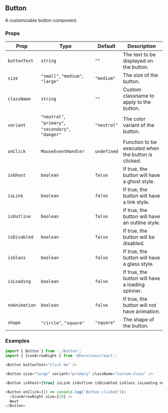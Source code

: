 ## Button

A customizable button component.

### Props

| Prop        | Type                                            | Default | Description                                                                                             |
|-------------|-------------------------------------------------|---------|---------------------------------------------------------------------------------------------------------|
| `buttonText`| `string`                                        | `""`    | The text to be displayed on the button.                                                                  |
| `size`      | `"small"`, `"medium"`, `"large"`                | `"medium"` | The size of the button.                                                                                 |
| `className` | `string`                                        | `""`    | Custom classname to apply to the button.                                                                |
| `variant`   | `"neutral"`, `"primary"`, `"secondary"`, `"danger"`| `"neutral"` | The color variant of the button.                                                                        |
| `onClick`   | `MouseEventHandler`                             | `undefined`| Function to be executed when the button is clicked.                                                      |
| `isGhost`   | `boolean`                                       | `false` | If true, the button will have a ghost style.                                                           |
| `isLink`    | `boolean`                                       | `false` | If true, the button will have a link style.                                                            |
| `isOutline` | `boolean`                                       | `false` | If true, the button will have an outline style.                                                        |
| `isDisabled`| `boolean`                                       | `false` | If true, the button will be disabled.                                                                  |
| `isGlass`   | `boolean`                                       | `false` | If true, the button will have a glass style.                                                           |
| `isLoading` | `boolean`                                       | `false` | If true, the button will have a loading spinner.                                                       |
| `noAnimation`| `boolean`                                      | `false` | If true, the button will not have animation.                                                           |
| `shape`     | `"circle"`, `"square"`                          | `"square"` | The shape of the button.                                                                                |

### Examples

```javascript
import { Button } from './Button';
import { IconArrowRight } from '@heroicons/react';

<Button buttonText="Click me" />

<Button size="large" variant="primary" className="custom-class" />

<Button isGhost={true} isLink isOutline isDisabled isGlass isLoading noAnimation shape="circle" />

<Button onClick={() => console.log('Button clicked')}>
  <IconArrowRight size={20} />
  Next
</Button>
```